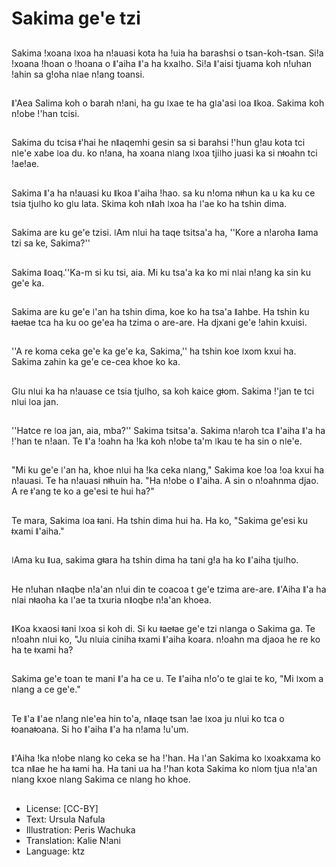 # Sakima ge'e tzi

##
Sakima !xoana ǀxoa ha n!auasi kota ha !uia ha barashsi o tsan-koh-tsan. Si!a !xoana !hoan o !hoana o ǁ'aiha ǁ'a ha kxaǀho. Si!a ǁ'aisi tjuama koh n!uhan !ahin sa g!oha nǀae n!ang toansi.

##
ǁ'Aea Salima koh o barah n!ani, ha gu ǀxae te ha gǀa'asi ǀoa ǁkoa. Sakima koh n!obe !'han tcisi.

##
Sakima du tcisa ǂ'hai he nǁaqemhi gesin sa si barahsi !'hun g!au kota tci nǀe'e xabe ǀoa du. ko n!ana, ha xoana nǀang ǀxoa tjiǀho juasi ka si nǂoahn tci !ae!ae.

##
Sakima ǁ'a ha n!auasi ku ǁkoa ǁ'aiha !hao. sa ku n!oma nǂhun ka u ka ku ce tsia tjuǀho ko gǀu lata. Skima koh nǁah ǀxoa ha ǀ'ae ko ha tshin dima.

##
Sakima are ku ge'e tzisi. ǀAm nǀui ha taqe tsitsa'a ha, ''Kore a n!aroha ǁama tzi sa ke, Sakima?''

##
Sakima ǁoaq.''Ka-m si ku tsi, aia. Mi ku tsa'a ka ko mi nǀai n!ang ka sin ku ge'e ka.

##
Sakima are ku ge'e ǀ'an ha tshin dima, koe ko ha tsa'a ǁahbe. Ha tshin ku ǂaeǂae tca ha ku oo ge'ea ha tzima o are-are. Ha djxani ge'e !ahin kxuisi.

##
''A re koma ceka ge'e ka ge'e ka, Sakima,'' ha tshin koe ǀxom kxui ha. Sakima zahin ka ge'e ce-cea khoe ko ka.

##
Gǀu nǀui ka ha n!auase ce tsia tjuǀho, sa koh kaice gǂom. Sakima !'jan te tci nǀui ǀoa jan.

##
''Hatce re ǀoa jan, aia, mba?'' Sakima tsitsa'a. Sakima n!aroh tca ǁ'aiha ǁ'a ha !'han te n!aan. Te ǁ'a !oahn ha !ka koh n!obe ta'm ǀkau te ha sin o nǀe'e.

##
"Mi ku ge'e ǀ'an ha, khoe nǀui ha !ka ceka nǀang," Sakima koe !oa !oa kxui ha n!auasi. Te ha n!auasi nǂhuin ha. "Ha n!obe o ǁ'aiha. A sin o n!oahnma djao. A re ǂ'ang te ko a ge'esi te hui ha?"

##
Te mara, Sakima ǀoa ǂani. Ha tshin dima hui ha. Ha ko, "Sakima ge'esi ku ǂxami ǁ'aiha."

##
ǀAma ku ǁua, sakima gǂara ha tshin dima ha tani g!a ha ko ǁ'aiha tjuǀho.

##
He n!uhan nǁaqbe n!a'an n!ui din te coacoa t ge'e tzima are-are. ǁ'Aiha ǁ'a ha nǀai nǂaoha ka ǀ'ae ta txuria nǁoqbe n!a'an khoea.

##
ǁKoa kxaosi ǂani ǀxoa si koh di. Si ku ǂaeǂae ge'e tzi nǀanga o Sakima ga. Te n!oahn nǀui ko, "Ju nǀuia ciniha ǂxami ǁ'aiha koara. n!oahn ma djaoa he re ko ha te ǂxami ha?

##
Sakima ge'e toan te mani ǁ'a ha ce u. Te ǁ'aiha n!o'o te gǀai te ko, "Mi ǀxom a nǀang a ce ge'e."

##
Te ǁ'a ǁ'ae n!ang nǀe'ea hin to'a, nǁaqe tsan !ae ǀxoa ju nǀui ko tca o ǂoanaǂoana. Si ho ǁ'aiha ǁ'a ha n!ama !u'um.

##
ǁ'Aiha !ka n!obe nǀang ko ceka se ha !'han. Ha ǀ'an Sakima ko ǀxoakxama ko tca nǁae he ha ǂami ha. Ha tani ua ha !'han kota Sakima ko nǀom tjua n!a'an nǀang kxoe nǀang Sakima ce nǀang ho khoe.

##
* License: [CC-BY]
* Text: Ursula Nafula
* Illustration: Peris Wachuka
* Translation: Kalie N!ani
* Language: ktz
